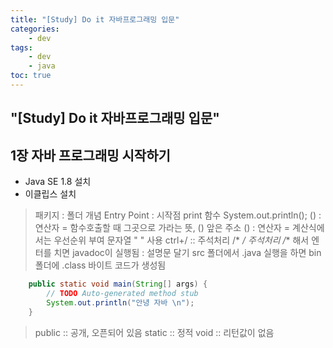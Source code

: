```yaml
---
title: "[Study] Do it 자바프로그래밍 입문"
categories:
    - dev
tags:
    - dev
    - java
toc: true
---
```

## "[Study] Do it 자바프로그래밍 입문"

## 1장 자바 프로그래밍 시작하기

* Java SE 1.8 설치
* 이클립스 설치

> 패키지 : 폴더 개념
Entry Point : 시작점
print 함수
System.out.println();
() : 연산자 = 함수호출할 때 그곳으로 가라는 뜻, () 앞은 주소
() : 연산자 = 계산식에서는 우선순위 부여
문자열 " " 사용
ctrl+/ :: 주석처리
/*  */ 주석처리
/** 해서 엔터를 치면 javadoc이 실행됨 : 설명문 달기
src 폴더에서 .java 실행을 하면 bin 폴더에 .class 바이트 코드가 생성됨

```java
	public static void main(String[] args) {
		// TODO Auto-generated method stub
		System.out.println("안녕 자바 \n");
	}
```

> public :: 공개, 오픈되어 있음 
static :: 정적
void :: 리턴값이 없음





<!--stackedit_data:
eyJoaXN0b3J5IjpbNDk4MDEzOSwxNjc0NjM3ODU5LDEwNDkxNj
E4OTUsLTE0MzE2Nzk3MjNdfQ==
-->